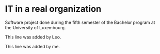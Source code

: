# IT in a real organization

Software project done during the fifth semester of the Bachelor program at the University of Luxembourg.

This line was added by Leo.

This line was added by me.
